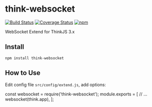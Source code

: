 # think-websocket
[![Build Status](https://travis-ci.org/thinkjs/think-websocket.svg?branch=master)](https://travis-ci.org/thinkjs/think-websocket)
[![Coverage Status](https://coveralls.io/repos/github/thinkjs/think-websocket/badge.svg)](https://coveralls.io/github/thinkjs/think-websocket)
[![npm](https://img.shields.io/npm/v/think-websocket.svg)](https://www.npmjs.com/package/think-websocket)

WebSocket Extend for ThinkJS 3.x

## Install

```
npm install think-websocket
```

## How to Use

Edit config file `src/config/extend.js`, add options:

const websocket = require('think-websocket');
module.exports = [
  // ...
  websocket(think.app),
];
